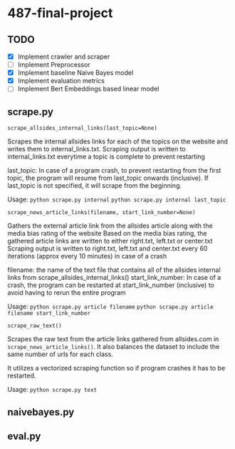 # 487-final-project

## TODO
- [X] Implement crawler and scraper  
- [ ] Implement Preprocessor  
- [X] Implement baseline Naive Bayes model  
- [X] Implement evaluation metrics  
- [ ] Implement Bert Embeddings based linear model 

## scrape.py

```
scrape_allsides_internal_links(last_topic=None)
```
Scrapes the internal allsides links for each of the topics on the website and writes them to internal_links.txt. Scraping output is written to internal_links.txt everytime a topic is complete to prevent restarting

last_topic: In case of a program crash, to prevent restarting from the first topic, the program will resume from last_topic onwards (inclusive). If last_topic is not specified, it will scrape from the beginning.

Usage:
```python scrape.py internal```
```python scrape.py internal last_topic```


```
scrape_news_article_links(filename, start_link_number=None)
```

Gathers the external article link from the allsides article along with the media bias rating of the website 
Based on the media bias rating, the gathered article links are written to either right.txt, left.txt or center.txt
Scraping output is written to right.txt, left.txt and center.txt every 60 iterations (approx every 10 minutes) in case of a crash

filename: the name of the text file that contains all of the allsides internal links from scrape_allsides_internal_links()
start_link_number: In case of a crash, the program can be restarted at start_link_number (inclusive) to avoid having to rerun the entire program

Usage:
```python scrape.py article filename```
```python scrape.py article filename start_link_number```


```
scrape_raw_text()
```
Scrapes the raw text from the article links gathered from allsides.com in ```scrape_news_article_links()```. It also balances the dataset to include the same number of urls for each class.

It utilizes a vectorized scraping function so if program crashes it has to be restarted.  

Usage:
```python scrape.py text```


## naivebayes.py

## eval.py
